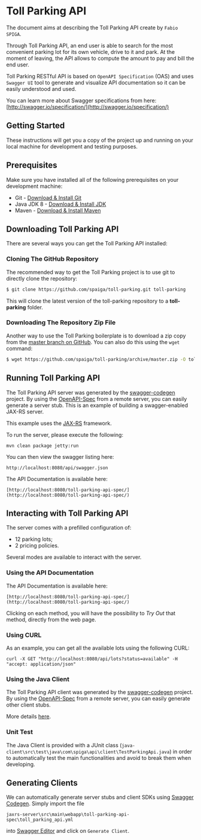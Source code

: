 # Toll Parking API

The document aims at describing the Toll Parking API create by `Fabio SPIGA`.

Through Toll Parking API, an end user is able to search for the most convenient parking lot for its own vehicle, drive to it and park. 
At the moment of leaving, the API allows to compute the amount to pay and bill the end user.

Toll Parking RESTful API is based on `OpenAPI Specification` (OAS) and uses `Swagger UI` tool to generate and visualize API documentation 
so it can be easily understood and used.

You can learn more about Swagger specifications from here: [http://swagger.io/specification/](http://swagger.io/specification/)


## Getting Started

These instructions will get you a copy of the project up and running on your local machine for development and testing purposes.




## Prerequisites
Make sure you have installed all of the following prerequisites on your development machine:
* Git - [Download & Install Git](https://git-scm.com/downloads)
* Java JDK 8 - [Download & Install JDK](https://www.oracle.com/technetwork/java/javaee/downloads/index.html)
* Maven - [Download & Install Maven](https://maven.apache.org/download.cgi)




## Downloading Toll Parking API

There are several ways you can get the Toll Parking API installed:

### Cloning The GitHub Repository
The recommended way to get the Toll Parking project is to use git to directly clone the repository:

```bash
$ git clone https://github.com/spaiga/toll-parking.git toll-parking
```

This will clone the latest version of the toll-parking repository to a **toll-parking** folder.

### Downloading The Repository Zip File
Another way to use the Toll Parking boilerplate is to download a zip copy from the [master branch on GitHub](https://github.com/spaiga/toll-parking/archive/master.zip). You can also do this using the `wget` command:

```bash
$ wget https://github.com/spaiga/toll-parking/archive/master.zip -O toll-parking.zip; unzip toll-parking.zip; rm toll-parking.zip
```




## Running Toll Parking API

The Toll Parking API server was generated by the [swagger-codegen](https://github.com/swagger-api/swagger-codegen) project. By using the 
[OpenAPI-Spec](https://github.com/swagger-api/swagger-core/wiki) from a remote server, you can easily generate a server stub.  This
is an example of building a swagger-enabled JAX-RS server.

This example uses the [JAX-RS](https://jax-rs-spec.java.net/) framework.

To run the server, please execute the following:

```
mvn clean package jetty:run
```

You can then view the swagger listing here:

```
http://localhost:8080/api/swagger.json
```

The API Documentation is available here:

```
[http://localhost:8080/toll-parking-api-spec/](http://localhost:8080/toll-parking-api-spec/)
```

## Interacting with Toll Parking API

The server comes with a prefilled configuration of:
* 12 parking lots;
* 2 pricing policies.

Several modes are available to interact with the server.

### Using the API Documentation

The API Documentation is available here:

```
[http://localhost:8080/toll-parking-api-spec/](http://localhost:8080/toll-parking-api-spec/)
```

Clicking on each method, you will have the possibility to *Try Out* that method, directly from the web page.


### Using CURL

As an example, you can get all the available lots using the following CURL:
```
curl -X GET "http://localhost:8080/api/lots?status=available" -H  "accept: application/json"
```

### Using the Java Client

The Toll Parking API client was generated by the [swagger-codegen](https://github.com/swagger-api/swagger-codegen) project. By using the 
[OpenAPI-Spec](https://github.com/swagger-api/swagger-core/wiki) from a remote server, you can easily generate other client stubs.  

More details [here](java-client/README.md).

### Unit Test
The Java Client is provided with a JUnit class (`java-client\src\test\java\com\spiga\api\client\TestParkingApi.java`) in order 
to automatically test the main functionalities and avoid to break them when developing.



## Generating Clients
We can automatically generate server stubs and client SDKs using [Swagger Codegen](https://github.com/swagger-api/swagger-codegen).
Simply import the file 
```
jaxrs-server\src\main\webapp\toll-parking-api-spec\toll_parking_api.yml
```
into [Swagger Editor](http://editor.swagger.io/)
and click on `Generate Client`.